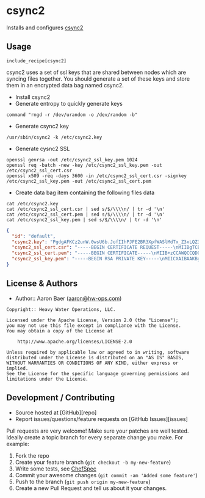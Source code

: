 csync2
======

Installs and configures [csync2](http://oss.linbit.com/csync2/)

## Usage

```
include_recipe[csync2]
```

csync2 uses a set of ssl keys that are shared between nodes which
are syncing files together. You should generate a set of these keys
and store them in an encrypted data bag named csync2.

* Install csync2
* Generate entropy to quickly generate keys
```
command "rngd -r /dev/urandom -o /dev/random -b"
```
* Generate csync2 key
```
/usr/sbin/csync2 -k /etc/csync2.key
```
* Generate cysnc2 SSL
```
openssl genrsa -out /etc/csync2_ssl_key.pem 1024
openssl req -batch -new -key /etc/csync2_ssl_key.pem -out /etc/csync2_ssl_cert.csr
openssl x509 -req -days 3600 -in /etc/csync2_ssl_cert.csr -signkey /etc/csync2_ssl_key.pem -out /etc/csync2_ssl_cert.pem
```
* Create data bag item containing the following files data
```
cat /etc/csync2.key
cat /etc/csync2_ssl_cert.csr | sed s/$/\\\\n/ | tr -d '\n'
cat /etc/csync2_ssl_cert.pem | sed s/$/\\\\n/ | tr -d '\n'
cat /etc/csync2_ssl_key.pem | sed s/$/\\\\n/ | tr -d '\n'
```

```json
{
  "id": "default",
  "csync2.key": "PgdgAFKCz2unW.0wsU6b.JofIIhPJFE2BR3XpfWASlMdTx_Z3xLQZ3j26AVFpwqI",
  "csync2_ssl_cert.csr": "-----BEGIN CERTIFICATE REQUEST-----\nMIIBgTCB6wIBADBCMQswCQYDVQQGEwJYWDEVMBMGA1UEBwwMRGVmYXVsdCBDaXR5\nMRwwGgYDVQQKDBNEZWZhdWx0IENvbXBhbnkgTHRkMIGfMA0GCSqGSIb3DQEBAQUA\nA4GNADCBiQKBgQCp9D8tDNJ6S92zXqgUFMCpQ+rpaSsCKjFlqwgScaf/hIn+MB8W\n/5YC6meQyNfYFF9fIvD+Dgk5uYzpguKDom318f6uJayHocE9rq0cF6sAwK2nYyTr\nkjCnPYDVKIUmSP6MNaK9wnwy+ccnG6fP9FA0NOM0j/rrXtxRlCGLVkVwiwIDAQAB\noAAwDQYJKoZIhvcNAQEFBQADgYEAQCufOwUppz/ggcispTr+zTNEUKqbAwXiFz7u\nI1UReUk68igZxXe2o1M727DH96GfXJuKRqWe5TdVFXJS6VPWktPnhNAGP18+C1mn\nAWKp6vDsmKLtjg0Bt6a5aPcZLGSvff9R4lo9DlFYcRp/X1jmHdwfIsUtpdI5EbOv\n06I2jLg=\n-----END CERTIFICATE REQUEST-----\n",
  "csync2_ssl_cert.pem": "-----BEGIN CERTIFICATE-----\nMIIB+zCCAWQCCQDOc2x4XgXhhjANBgkqhkiG9w0BAQUFADBCMQswCQYDVQQGEwJY\nWDEVMBMGA1UEBwwMRGVmYXVsdCBDaXR5MRwwGgYDVQQKDBNEZWZhdWx0IENvbXBh\nbnkgTHRkMB4XDTE0MTExODA3NTk0MloXDTI0MDkyNjA3NTk0MlowQjELMAkGA1UE\nBhMCWFgxFTATBgNVBAcMDERlZmF1bHQgQ2l0eTEcMBoGA1UECgwTRGVmYXVsdCBD\nb21wYW55IEx0ZDCBnzANBgkqhkiG9w0BAQEFAAOBjQAwgYkCgYEAqfQ/LQzSekvd\ns16oFBTAqUPq6WkrAioxZasIEnGn/4SJ/jAfFv+WAupnkMjX2BRfXyLw/g4JObmM\n6YLig6Jt9fH+riWsh6HBPa6tHBerAMCtp2Mk65Iwpz2A1SiFJkj+jDWivcJ8MvnH\nJxunz/RQNDTjNI/6617cUZQhi1ZFcIsCAwEAATANBgkqhkiG9w0BAQUFAAOBgQCM\nzpFFDrXl/HMmqaQc+xM5ekdMlzoIrVZ9l5VjTGimj/3JHFxvIiS4RhIpHknjyZjV\nTvcCoXpxA1BtNOPQeFZLyetJ6Lo4a9xU1j+OH/50f5B8KExWsyn2ZJcpSiU4ubGZ\nMkIfs6onWsRio/bfOXTbT6OkAvfzLQF9+0ctrR22Yw==\n-----END CERTIFICATE-----\n",
  "csync2_ssl_key.pem": "-----BEGIN RSA PRIVATE KEY-----\nMIICXAIBAAKBgQCp9D8tDNJ6S92zXqgUFMCpQ+rpaSsCKjFlqwgScaf/hIn+MB8W\n/5YC6meQyNfYFF9fIvD+Dgk5uYzpguKDom318f6uJayHocE9rq0cF6sAwK2nYyTr\nkjCnPYDVKIUmSP6MNaK9wnwy+ccnG6fP9FA0NOM0j/rrXtxRlCGLVkVwiwIDAQAB\nAoGAfYjEAWqvLVZMc+k/DVYm2OAp7C6abgbsZcRnOfhptvsXUoII9Nvk2lJ6HR+9\nDwY9S/BrQbzsY48C3pim58Rao1NnzjtMgsaY3u/6Gw8qgiPTZx8FuQ0Tt4nWgNn4\nynYg+8MFI/h1HWXL1I/LupSvv1UWgIGp8ZHWxbdr3skTYwECQQDdMTJcb9FwkYpn\nDk83IqZqC+JA8c91GbxamDoOcpy21+HdFqY3Tp1atP2JlMMtd19GzfiGwclGbJDP\nF+/9A4BRAkEAxLLn8uUlcXlJCtHOel+7MCU+qz+3iPKCUPWqHktf53dVwL6nfCc/\n7ybWi4Ppngz5oIDVhnBpUg6Td+dDUuZoGwJAcCFLfW62BtHRDrNDVxj6sdG6bd/n\nol5cjLSU4dQaO9quxkyAEJOK03vi94bxdrAIHbW2omHEri3FLybcYzAOMQJBAIVo\n2o0SAj1eh74A40x41ZsoB8Naqf8GjICgvsthUCDL/auHJE2+yUxJSUbDJ5Z9Mmo8\nN5bBc42mOTsf7beycnUCQBF6c9+ryPD78lJ7Hb0i+JBzyFjlOxo49ZMMV0NMss5I\nUa5olxckbWiAuvJebilXz5hiFOxVAWS41nzN6KeIrRM=\n-----END RSA PRIVATE KEY-----\n"
}
```

## License & Authors

- Author:: Aaron Baer (<aaron@hw-ops.com>)

```text
Copyright:: Heavy Water Operations, LLC.

Licensed under the Apache License, Version 2.0 (the "License");
you may not use this file except in compliance with the License.
You may obtain a copy of the License at

    http://www.apache.org/licenses/LICENSE-2.0

Unless required by applicable law or agreed to in writing, software
distributed under the License is distributed on an "AS IS" BASIS,
WITHOUT WARRANTIES OR CONDITIONS OF ANY KIND, either express or implied.
See the License for the specific language governing permissions and
limitations under the License.
```

## Development / Contributing

* Source hosted at [GitHub][repo]
* Report issues/questions/feature requests on [GitHub Issues][issues]

Pull requests are very welcome! Make sure your patches are well tested.
Ideally create a topic branch for every separate change you make. For
example:

1. Fork the repo
2. Create your feature branch (`git checkout -b my-new-feature`)
3. Write some tests, see [ChefSpec](https://github.com/sethvargo/chefspec)
4. Commit your awesome changes (`git commit -am 'Added some feature'`)
4. Push to the branch (`git push origin my-new-feature`)
5. Create a new Pull Request and tell us about it your changes.
